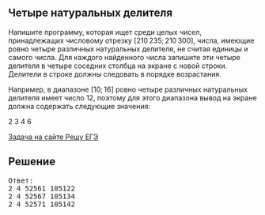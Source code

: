 ## Четыре натуральных делителя

Напишите программу, которая ищет среди целых чисел, принадлежащих числовому отрезку [210 235; 210 300], числа, имеющие ровно четыре различных натуральных делителя, не считая единицы и самого числа. Для каждого найденного числа запишите эти четыре делителя в четыре соседних столбца на экране с новой строки. Делители в строке должны следовать в порядке возрастания.

Например, в диапазоне [10; 16] ровно четыре различных натуральных делителя имеет число 12, поэтому для этого диапазона вывод на экране должна содержать следующие значения:

2 3 4 6

[Задача на сайте Решу ЕГЭ](https://inf-ege.sdamgia.ru/problem?id=27851)

## Решение

<pre>
Ответ:
2 4 52561 105122
2 4 52567 105134
2 4 52571 105142
</pre>